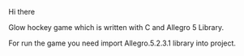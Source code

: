Hi there


Glow hockey game which is written with C and
Allegro 5 Library.

For run the game you need import Allegro.5.2.3.1 library into project.